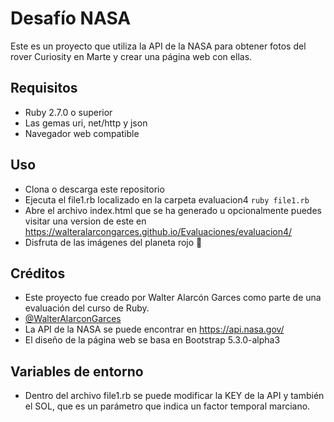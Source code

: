 # Desafío NASA

Este es un proyecto que utiliza la API de la NASA para obtener fotos del rover Curiosity en Marte y crear una página web con ellas.

## Requisitos

- Ruby 2.7.0 o superior
- Las gemas uri, net/http y json
- Navegador web compatible

## Uso

- Clona o descarga este repositorio
- Ejecuta el file1.rb localizado en la carpeta evaluacion4 `ruby file1.rb`
- Abre el archivo index.html que se ha generado u opcionalmente puedes visitar una version de este en https://walteralarcongarces.github.io/Evaluaciones/evaluacion4/ 
- Disfruta de las imágenes del planeta rojo 🚀

## Créditos

- Este proyecto fue creado por Walter Alarcón Garces como parte de una evaluación del curso de Ruby.
- [@WalterAlarconGarces](https://github.com/WalterAlarconGarces)
- La API de la NASA se puede encontrar en https://api.nasa.gov/
- El diseño de la página web se basa en Bootstrap 5.3.0-alpha3

## Variables de entorno

- Dentro del archivo file1.rb se puede modificar la KEY de la API y también el SOL, que es un parámetro que indica un factor temporal marciano.